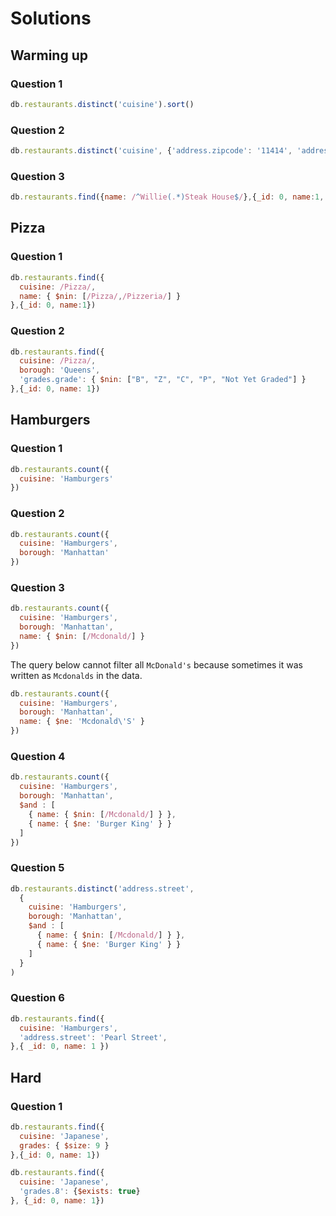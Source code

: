 # Solutions

## Warming up

### Question 1
```javascript
db.restaurants.distinct('cuisine').sort()
```

### Question 2
```javascript
db.restaurants.distinct('cuisine', {'address.zipcode': '11414', 'address.street': 'Cross Bay Boulevard'})
```

### Question 3
```javascript
db.restaurants.find({name: /^Willie(.*)Steak House$/},{_id: 0, name:1, address:1})
```

## Pizza

### Question 1
```javascript
db.restaurants.find({
  cuisine: /Pizza/, 
  name: { $nin: [/Pizza/,/Pizzeria/] }
},{_id: 0, name:1})
```

### Question 2
```javascript
db.restaurants.find({
  cuisine: /Pizza/,
  borough: 'Queens',
  'grades.grade': { $nin: ["B", "Z", "C", "P", "Not Yet Graded"] } 
},{_id: 0, name: 1})
```

## Hamburgers

### Question 1
```javascript
db.restaurants.count({
  cuisine: 'Hamburgers'
})
```

### Question 2
```javascript
db.restaurants.count({
  cuisine: 'Hamburgers', 
  borough: 'Manhattan'
})
```

### Question 3
```javascript
db.restaurants.count({
  cuisine: 'Hamburgers', 
  borough: 'Manhattan', 
  name: { $nin: [/Mcdonald/] }
})
```

The query below cannot filter all `McDonald's` because sometimes it was written as `Mcdonalds` in the data.
```javascript 
db.restaurants.count({
  cuisine: 'Hamburgers', 
  borough: 'Manhattan', 
  name: { $ne: 'Mcdonald\'S' }
})
```

### Question 4
``` javascript
db.restaurants.count({
  cuisine: 'Hamburgers', 
  borough: 'Manhattan', 
  $and : [
    { name: { $nin: [/Mcdonald/] } },
    { name: { $ne: 'Burger King' } }
  ]
})
```

### Question 5
```javascript
db.restaurants.distinct('address.street',
  {
    cuisine: 'Hamburgers', 
    borough: 'Manhattan', 
    $and : [
      { name: { $nin: [/Mcdonald/] } },
      { name: { $ne: 'Burger King' } }
    ]
  }
)
```

### Question 6
```javascript
db.restaurants.find({
  cuisine: 'Hamburgers', 
  'address.street': 'Pearl Street',
},{ _id: 0, name: 1 })
```

## Hard

### Question 1
```javascript
db.restaurants.find({
  cuisine: 'Japanese', 
  grades: { $size: 9 }
},{_id: 0, name: 1})
```

```javascript
db.restaurants.find({
  cuisine: 'Japanese', 
  'grades.8': {$exists: true}
}, {_id: 0, name: 1})
```

